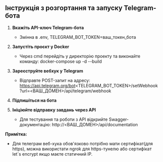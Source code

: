 
## Інструкція з розгортання та запуску Telegram-бота

1. **Вкажіть API-ключ Telegram-бота**
   - Змінна в .env, TELEGRAM_BOT_TOKEN=ваш_токен_бота

2. **Запустіть проєкт у Docker**
   - Через cmd перейдіть у директорію проекту та виконайте команду:
     docker-compose up -d --build

3. **Зареєструйте вебхук у Telegram**
   - Відправте POST-запит на адресу:
     https://api.telegram.org/bot<TELEGRAM_BOT_TOKEN>/setWebhook?url=<ВАШ_ДОМЕН>/api/telegram/webhook

4. **Підпишіться на бота**

5. **Ініціюйте відправку завдань через API**
   - Для тестування та роботи з API відкрийте Swagger-документацію:
     http://<ВАШ_ДОМЕН>/api/documentation

**Примітка:**  
- Для телеграм веб-хука обов'язково потрібно мати сертифікат(для https), можна використати ngrok для https-тунелю або сертифікат let`s encrypt якщо маєте статичний IP.
